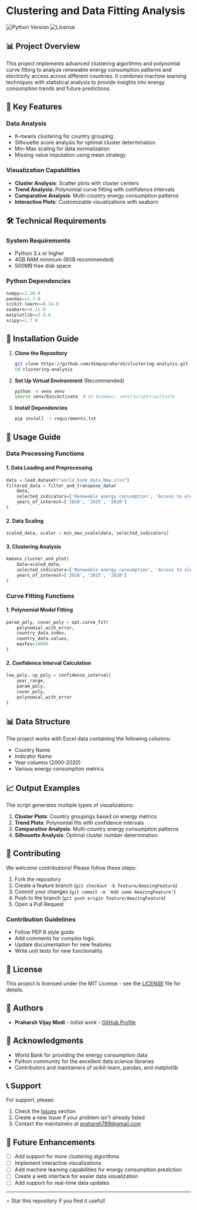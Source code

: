 # Clustering and Data Fitting Analysis

![Python Version](https://img.shields.io/badge/python-3.x-blue.svg)
![License](https://img.shields.io/badge/license-MIT-green.svg)

## 📊 Project Overview

This project implements advanced clustering algorithms and polynomial curve fitting to analyze renewable energy consumption patterns and electricity access across different countries. It combines machine learning techniques with statistical analysis to provide insights into energy consumption trends and future predictions.

## 🎯 Key Features

### Data Analysis
- K-means clustering for country grouping
- Silhouette score analysis for optimal cluster determination
- Min-Max scaling for data normalization
- Missing value imputation using mean strategy

### Visualization Capabilities
- **Cluster Analysis**: Scatter plots with cluster centers
- **Trend Analysis**: Polynomial curve fitting with confidence intervals
- **Comparative Analysis**: Multi-country energy consumption patterns
- **Interactive Plots**: Customizable visualizations with seaborn

## 🛠️ Technical Requirements

### System Requirements
- Python 3.x or higher
- 4GB RAM minimum (8GB recommended)
- 500MB free disk space

### Python Dependencies
```python
numpy>=1.20.0
pandas>=1.3.0
scikit-learn>=0.24.0
seaborn>=0.11.0
matplotlib>=3.4.0
scipy>=1.7.0
```

## 🚀 Installation Guide

1. **Clone the Repository**
   ```bash
   git clone https://github.com/dimpupraharsh/clustering-analysis.git
   cd clustering-analysis
   ```

2. **Set Up Virtual Environment** (Recommended)
   ```bash
   python -m venv venv
   source venv/bin/activate  # On Windows: venv\Scripts\activate
   ```

3. **Install Dependencies**
   ```bash
   pip install -r requirements.txt
   ```

## 📖 Usage Guide

### Data Processing Functions

#### 1. Data Loading and Preprocessing
```python
data = load_dataset("world_bank_data_New.xlsx")
filtered_data = filter_and_transpose_data(
    data,
    selected_indicators=['Renewable energy consumption', 'Access to electricity'],
    years_of_interest=['2010', '2015', '2020']
)
```

#### 2. Data Scaling
```python
scaled_data, scaler = min_max_scale(data, selected_indicators)
```

#### 3. Clustering Analysis
```python
kmeans_cluster_and_plot(
    data=scaled_data,
    selected_indicators=['Renewable energy consumption', 'Access to electricity'],
    years_of_interest=['2010', '2015', '2020']
)
```

### Curve Fitting Functions

#### 1. Polynomial Model Fitting
```python
param_poly, covar_poly = opt.curve_fit(
    polynomial_with_error,
    country_data.index,
    country_data.values,
    maxfev=10000
)
```

#### 2. Confidence Interval Calculation
```python
low_poly, up_poly = confidence_interval(
    year_range,
    param_poly,
    covar_poly,
    polynomial_with_error
)
```

## 📊 Data Structure

The project works with Excel data containing the following columns:
- Country Name
- Indicator Name
- Year columns (2000-2020)
- Various energy consumption metrics

## 📈 Output Examples

The script generates multiple types of visualizations:
1. **Cluster Plots**: Country groupings based on energy metrics
2. **Trend Plots**: Polynomial fits with confidence intervals
3. **Comparative Analysis**: Multi-country energy consumption patterns
4. **Silhouette Analysis**: Optimal cluster number determination

## 🤝 Contributing

We welcome contributions! Please follow these steps:

1. Fork the repository
2. Create a feature branch (`git checkout -b feature/AmazingFeature`)
3. Commit your changes (`git commit -m 'Add some AmazingFeature'`)
4. Push to the branch (`git push origin feature/AmazingFeature`)
5. Open a Pull Request

### Contribution Guidelines
- Follow PEP 8 style guide
- Add comments for complex logic
- Update documentation for new features
- Write unit tests for new functionality

## 📝 License

This project is licensed under the MIT License - see the [LICENSE](LICENSE) file for details.

## 👥 Authors

- **Praharsh Vijay Medi** - *Initial work* - [GitHub Profile](https://github.com/dimpupraharsh)

## 🙏 Acknowledgments

- World Bank for providing the energy consumption data
- Python community for the excellent data science libraries
- Contributors and maintainers of scikit-learn, pandas, and matplotlib

## 📞 Support

For support, please:
1. Check the [Issues](https://github.com/dimpupraharsh/clustering-analysis/issues) section
2. Create a new issue if your problem isn't already listed
3. Contact the maintainers at praharsh789@gmail.com

## 🔄 Future Enhancements

- [ ] Add support for more clustering algorithms
- [ ] Implement interactive visualizations
- [ ] Add machine learning capabilities for energy consumption prediction
- [ ] Create a web interface for easier data visualization
- [ ] Add support for real-time data updates

---

⭐ Star this repository if you find it useful! 
